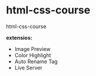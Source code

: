 # html-css-course
html-css-course

**extensios:** 
<ul>
  <li>Image Preview</li>
  <li>Color Highlight</li>
  <li>Auto Rename Tag</li>
  <li>Live Server</li>
</ul>
